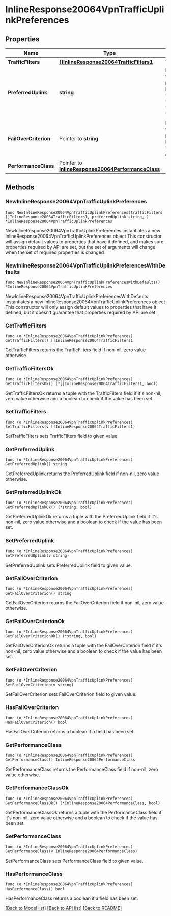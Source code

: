 # InlineResponse20064VpnTrafficUplinkPreferences

## Properties

Name | Type | Description | Notes
------------ | ------------- | ------------- | -------------
**TrafficFilters** | [**[]InlineResponse20064TrafficFilters1**](InlineResponse20064TrafficFilters1.md) | Traffic filters | 
**PreferredUplink** | **string** | Preferred uplink for uplink preference rule. Must be one of: &#39;wan1&#39;, &#39;wan2&#39;, &#39;bestForVoIP&#39;, &#39;loadBalancing&#39; or &#39;defaultUplink&#39; | 
**FailOverCriterion** | Pointer to **string** | Fail over criterion for uplink preference rule. Must be one of: &#39;poorPerformance&#39; or &#39;uplinkDown&#39; | [optional] 
**PerformanceClass** | Pointer to [**InlineResponse20064PerformanceClass**](InlineResponse20064PerformanceClass.md) |  | [optional] 

## Methods

### NewInlineResponse20064VpnTrafficUplinkPreferences

`func NewInlineResponse20064VpnTrafficUplinkPreferences(trafficFilters []InlineResponse20064TrafficFilters1, preferredUplink string, ) *InlineResponse20064VpnTrafficUplinkPreferences`

NewInlineResponse20064VpnTrafficUplinkPreferences instantiates a new InlineResponse20064VpnTrafficUplinkPreferences object
This constructor will assign default values to properties that have it defined,
and makes sure properties required by API are set, but the set of arguments
will change when the set of required properties is changed

### NewInlineResponse20064VpnTrafficUplinkPreferencesWithDefaults

`func NewInlineResponse20064VpnTrafficUplinkPreferencesWithDefaults() *InlineResponse20064VpnTrafficUplinkPreferences`

NewInlineResponse20064VpnTrafficUplinkPreferencesWithDefaults instantiates a new InlineResponse20064VpnTrafficUplinkPreferences object
This constructor will only assign default values to properties that have it defined,
but it doesn't guarantee that properties required by API are set

### GetTrafficFilters

`func (o *InlineResponse20064VpnTrafficUplinkPreferences) GetTrafficFilters() []InlineResponse20064TrafficFilters1`

GetTrafficFilters returns the TrafficFilters field if non-nil, zero value otherwise.

### GetTrafficFiltersOk

`func (o *InlineResponse20064VpnTrafficUplinkPreferences) GetTrafficFiltersOk() (*[]InlineResponse20064TrafficFilters1, bool)`

GetTrafficFiltersOk returns a tuple with the TrafficFilters field if it's non-nil, zero value otherwise
and a boolean to check if the value has been set.

### SetTrafficFilters

`func (o *InlineResponse20064VpnTrafficUplinkPreferences) SetTrafficFilters(v []InlineResponse20064TrafficFilters1)`

SetTrafficFilters sets TrafficFilters field to given value.


### GetPreferredUplink

`func (o *InlineResponse20064VpnTrafficUplinkPreferences) GetPreferredUplink() string`

GetPreferredUplink returns the PreferredUplink field if non-nil, zero value otherwise.

### GetPreferredUplinkOk

`func (o *InlineResponse20064VpnTrafficUplinkPreferences) GetPreferredUplinkOk() (*string, bool)`

GetPreferredUplinkOk returns a tuple with the PreferredUplink field if it's non-nil, zero value otherwise
and a boolean to check if the value has been set.

### SetPreferredUplink

`func (o *InlineResponse20064VpnTrafficUplinkPreferences) SetPreferredUplink(v string)`

SetPreferredUplink sets PreferredUplink field to given value.


### GetFailOverCriterion

`func (o *InlineResponse20064VpnTrafficUplinkPreferences) GetFailOverCriterion() string`

GetFailOverCriterion returns the FailOverCriterion field if non-nil, zero value otherwise.

### GetFailOverCriterionOk

`func (o *InlineResponse20064VpnTrafficUplinkPreferences) GetFailOverCriterionOk() (*string, bool)`

GetFailOverCriterionOk returns a tuple with the FailOverCriterion field if it's non-nil, zero value otherwise
and a boolean to check if the value has been set.

### SetFailOverCriterion

`func (o *InlineResponse20064VpnTrafficUplinkPreferences) SetFailOverCriterion(v string)`

SetFailOverCriterion sets FailOverCriterion field to given value.

### HasFailOverCriterion

`func (o *InlineResponse20064VpnTrafficUplinkPreferences) HasFailOverCriterion() bool`

HasFailOverCriterion returns a boolean if a field has been set.

### GetPerformanceClass

`func (o *InlineResponse20064VpnTrafficUplinkPreferences) GetPerformanceClass() InlineResponse20064PerformanceClass`

GetPerformanceClass returns the PerformanceClass field if non-nil, zero value otherwise.

### GetPerformanceClassOk

`func (o *InlineResponse20064VpnTrafficUplinkPreferences) GetPerformanceClassOk() (*InlineResponse20064PerformanceClass, bool)`

GetPerformanceClassOk returns a tuple with the PerformanceClass field if it's non-nil, zero value otherwise
and a boolean to check if the value has been set.

### SetPerformanceClass

`func (o *InlineResponse20064VpnTrafficUplinkPreferences) SetPerformanceClass(v InlineResponse20064PerformanceClass)`

SetPerformanceClass sets PerformanceClass field to given value.

### HasPerformanceClass

`func (o *InlineResponse20064VpnTrafficUplinkPreferences) HasPerformanceClass() bool`

HasPerformanceClass returns a boolean if a field has been set.


[[Back to Model list]](../README.md#documentation-for-models) [[Back to API list]](../README.md#documentation-for-api-endpoints) [[Back to README]](../README.md)


